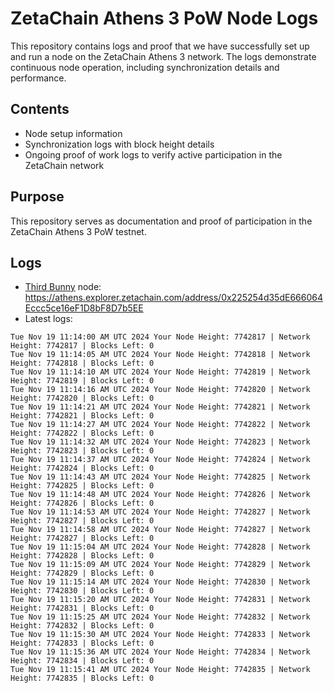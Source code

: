 # ZetaChain Athens 3 PoW Node Logs
This repository contains logs and proof that we have successfully set up and run a node on the ZetaChain Athens 3 network. The logs demonstrate continuous node operation, including synchronization details and performance.

## Contents
- Node setup information
- Synchronization logs with block height details
- Ongoing proof of work logs to verify active participation in the ZetaChain network

## Purpose
This repository serves as documentation and proof of participation in the ZetaChain Athens 3 PoW testnet.

## Logs

- [Third Bunny](https://thirdbunny.xyz/) node: https://athens.explorer.zetachain.com/address/0x225254d35dE666064Eccc5ce16eF1D8bF8D7b5EE
- Latest logs:
```
Tue Nov 19 11:14:00 AM UTC 2024 Your Node Height: 7742817 | Network Height: 7742817 | Blocks Left: 0
Tue Nov 19 11:14:05 AM UTC 2024 Your Node Height: 7742818 | Network Height: 7742818 | Blocks Left: 0
Tue Nov 19 11:14:10 AM UTC 2024 Your Node Height: 7742819 | Network Height: 7742819 | Blocks Left: 0
Tue Nov 19 11:14:16 AM UTC 2024 Your Node Height: 7742820 | Network Height: 7742820 | Blocks Left: 0
Tue Nov 19 11:14:21 AM UTC 2024 Your Node Height: 7742821 | Network Height: 7742821 | Blocks Left: 0
Tue Nov 19 11:14:27 AM UTC 2024 Your Node Height: 7742822 | Network Height: 7742822 | Blocks Left: 0
Tue Nov 19 11:14:32 AM UTC 2024 Your Node Height: 7742823 | Network Height: 7742823 | Blocks Left: 0
Tue Nov 19 11:14:37 AM UTC 2024 Your Node Height: 7742824 | Network Height: 7742824 | Blocks Left: 0
Tue Nov 19 11:14:43 AM UTC 2024 Your Node Height: 7742825 | Network Height: 7742825 | Blocks Left: 0
Tue Nov 19 11:14:48 AM UTC 2024 Your Node Height: 7742826 | Network Height: 7742826 | Blocks Left: 0
Tue Nov 19 11:14:53 AM UTC 2024 Your Node Height: 7742827 | Network Height: 7742827 | Blocks Left: 0
Tue Nov 19 11:14:58 AM UTC 2024 Your Node Height: 7742827 | Network Height: 7742827 | Blocks Left: 0
Tue Nov 19 11:15:04 AM UTC 2024 Your Node Height: 7742828 | Network Height: 7742828 | Blocks Left: 0
Tue Nov 19 11:15:09 AM UTC 2024 Your Node Height: 7742829 | Network Height: 7742829 | Blocks Left: 0
Tue Nov 19 11:15:14 AM UTC 2024 Your Node Height: 7742830 | Network Height: 7742830 | Blocks Left: 0
Tue Nov 19 11:15:20 AM UTC 2024 Your Node Height: 7742831 | Network Height: 7742831 | Blocks Left: 0
Tue Nov 19 11:15:25 AM UTC 2024 Your Node Height: 7742832 | Network Height: 7742832 | Blocks Left: 0
Tue Nov 19 11:15:30 AM UTC 2024 Your Node Height: 7742833 | Network Height: 7742833 | Blocks Left: 0
Tue Nov 19 11:15:36 AM UTC 2024 Your Node Height: 7742834 | Network Height: 7742834 | Blocks Left: 0
Tue Nov 19 11:15:41 AM UTC 2024 Your Node Height: 7742835 | Network Height: 7742835 | Blocks Left: 0
```
